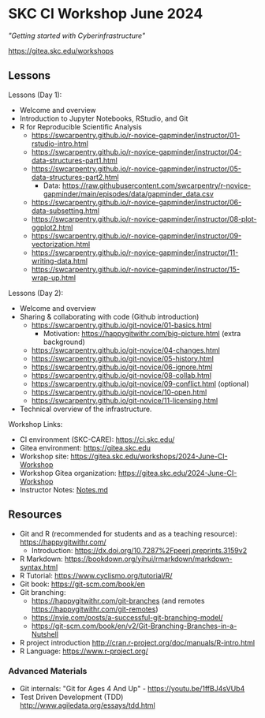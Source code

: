 # SKC CI Workshop June 2024

*"Getting started with Cyberinfrastructure"*

https://gitea.skc.edu/workshops

## Lessons

Lessons (Day 1):

  * Welcome and overview
  * Introduction to Jupyter Notebooks, RStudio, and Git
  * R for Reproducible Scientific Analysis
    * https://swcarpentry.github.io/r-novice-gapminder/instructor/01-rstudio-intro.html
    * https://swcarpentry.github.io/r-novice-gapminder/instructor/04-data-structures-part1.html
    * https://swcarpentry.github.io/r-novice-gapminder/instructor/05-data-structures-part2.html
      * Data: https://raw.githubusercontent.com/swcarpentry/r-novice-gapminder/main/episodes/data/gapminder_data.csv
    * https://swcarpentry.github.io/r-novice-gapminder/instructor/06-data-subsetting.html
    * https://swcarpentry.github.io/r-novice-gapminder/instructor/08-plot-ggplot2.html
    * https://swcarpentry.github.io/r-novice-gapminder/instructor/09-vectorization.html
    * https://swcarpentry.github.io/r-novice-gapminder/instructor/11-writing-data.html
    * https://swcarpentry.github.io/r-novice-gapminder/instructor/15-wrap-up.html

Lessons (Day 2):

  * Welcome and overview
  * Sharing & collaborating with code (Github introduction)
    * https://swcarpentry.github.io/git-novice/01-basics.html
      * Motivation: https://happygitwithr.com/big-picture.html (extra background)
    * https://swcarpentry.github.io/git-novice/04-changes.html
    * https://swcarpentry.github.io/git-novice/05-history.html
    * https://swcarpentry.github.io/git-novice/06-ignore.html
    * https://swcarpentry.github.io/git-novice/08-collab.html
    * https://swcarpentry.github.io/git-novice/09-conflict.html (optional)
    * https://swcarpentry.github.io/git-novice/10-open.html
    * https://swcarpentry.github.io/git-novice/11-licensing.html
  * Technical overview of the infrastructure.

Workshop Links:

  * CI environment (SKC-CARE): https://ci.skc.edu/
  * Gitea environment: https://gitea.skc.edu
  * Workshop site: https://gitea.skc.edu/workshops/2024-June-CI-Workshop
  * Workshop Gitea organization: https://gitea.skc.edu/2024-June-CI-Workshop
  * Instructor Notes: [Notes.md](Notes.md)

## Resources

  * Git and R (recommended for students and as a teaching resource): https://happygitwithr.com/
    * Introduction: https://dx.doi.org/10.7287%2Fpeerj.preprints.3159v2
  * R Markdown: https://bookdown.org/yihui/rmarkdown/markdown-syntax.html
  * R Tutorial: https://www.cyclismo.org/tutorial/R/
  * Git book: https://git-scm.com/book/en
  * Git branching:
    * https://happygitwithr.com/git-branches (and remotes https://happygitwithr.com/git-remotes)
    * https://nvie.com/posts/a-successful-git-branching-model/
    * https://git-scm.com/book/en/v2/Git-Branching-Branches-in-a-Nutshell
  * R project introduction http://cran.r-project.org/doc/manuals/R-intro.html
  * R Language: https://www.r-project.org/

### Advanced Materials

  * Git internals: "Git for Ages 4 And Up" - https://youtu.be/1ffBJ4sVUb4
  * Test Driven Development (TDD) http://www.agiledata.org/essays/tdd.html
